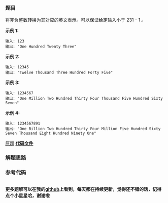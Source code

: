 ### 题目
将非负整数转换为其对应的英文表示。可以保证给定输入小于 231 \- 1 。

**示例 1:**

    
    
    输入: 123
    输出: "One Hundred Twenty Three"
    

**示例 2:**

    
    
    输入: 12345
    输出: "Twelve Thousand Three Hundred Forty Five"

**示例 3:**

    
    
    输入: 1234567
    输出: "One Million Two Hundred Thirty Four Thousand Five Hundred Sixty Seven"

**示例 4:**

    
    
    输入: 1234567891
    输出: "One Billion Two Hundred Thirty Four Million Five Hundred Sixty Seven Thousand Eight Hundred Ninety One"

[原题](https://leetcode-cn.com/problems/integer-to-english-words/)    **[代码文件]()**


### 解题思路




### 参考代码

```go


```




**更多题解可以在我的[github](https://github.com/LZH139/leetcode_Go)上看到，每天都在持续更新，觉得还不错的话，记得点个小星星哈，谢谢啦**
